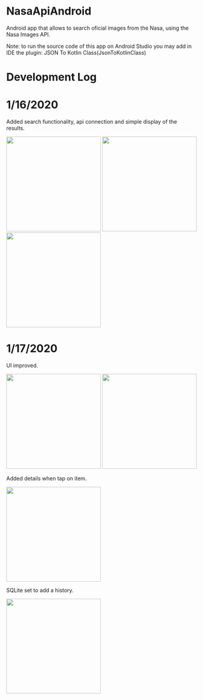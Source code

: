 # NasaApiAndroid
Android app that allows to search oficial images from the Nasa, using the Nasa Images API.

Note: to run the source code of this app on Android Studio you may add in IDE the plugin: JSON To Kotlin Class(JsonToKotlinClass) 

# Development Log
# 1/16/2020
Added search functionality, api connection and simple display of the results.

<image src="images/day1_mainactivity.jpeg" width=250> <image src="images/day1_searchfunc.jpeg" width=250> <image src="images/day1_recyclerview.jpeg" width=250>

# 1/17/2020
UI improved.

<image src="images/day2_mainactivity.jpeg" width=250> <image src="images/day2_recyclerviewsearch.jpeg" width=250>

Added details when tap on item.

<image src="images/day2_itemdetails.jpeg" width=250>

SQLite set to add a history.

<image src="images/day2_history.jpeg" width=250>





